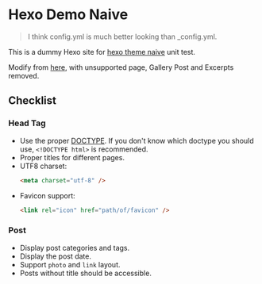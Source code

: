 # Hexo Demo Naive

> I think config.yml is much better looking than \_config.yml.

This is a dummy Hexo site for [hexo theme naive](https://github.com/Chenrt-ggx/HexoThemeNaive) unit test.

Modify from [here](https://github.com/hexojs/hexo-theme-unit-test), with unsupported page, Gallery Post and Excerpts removed.

## Checklist

### Head Tag

- Use the proper [DOCTYPE](https://en.wikipedia.org/wiki/Document_Type_Declaration).
  If you don't know which doctype you should use, `<!DOCTYPE html>` is recommended.
- Proper titles for different pages.
- UTF8 charset:
  ```html
  <meta charset="utf-8" />
  ```
- Favicon support:
  ```html
  <link rel="icon" href="path/of/favicon" />
  ```

### Post

- Display post categories and tags.
- Display the post date.
- Support `photo` and `link` layout.
- Posts without title should be accessible.
